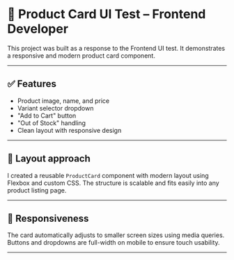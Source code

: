 # 🛒 Product Card UI Test – Frontend Developer

This project was built as a response to the Frontend UI test. It demonstrates a responsive and modern product card component.

---

## ✅ Features
- Product image, name, and price
- Variant selector dropdown
- "Add to Cart" button
- "Out of Stock" handling
- Clean layout with responsive design

---

## 🧠 Layout approach
I created a reusable `ProductCard` component with modern layout using Flexbox and custom CSS. The structure is scalable and fits easily into any product listing page.

---

## 📱 Responsiveness
The card automatically adjusts to smaller screen sizes using media queries. Buttons and dropdowns are full-width on mobile to ensure touch usability.

---



